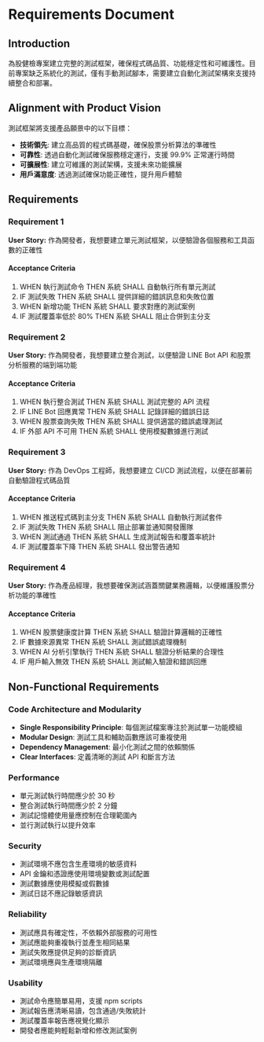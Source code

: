 # Requirements Document

## Introduction

為股健檢專案建立完整的測試框架，確保程式碼品質、功能穩定性和可維護性。目前專案缺乏系統化的測試，僅有手動測試腳本，需要建立自動化測試架構來支援持續整合和部署。

## Alignment with Product Vision

測試框架將支援產品願景中的以下目標：
- **技術領先**: 建立高品質的程式碼基礎，確保股票分析算法的準確性
- **可靠性**: 透過自動化測試確保服務穩定運行，支援 99.9% 正常運行時間
- **可擴展性**: 建立可維護的測試架構，支援未來功能擴展
- **用戶滿意度**: 透過測試確保功能正確性，提升用戶體驗

## Requirements

### Requirement 1

**User Story:** 作為開發者，我想要建立單元測試框架，以便驗證各個服務和工具函數的正確性

#### Acceptance Criteria

1. WHEN 執行測試命令 THEN 系統 SHALL 自動執行所有單元測試
2. IF 測試失敗 THEN 系統 SHALL 提供詳細的錯誤訊息和失敗位置
3. WHEN 新增功能 THEN 系統 SHALL 要求對應的測試案例
4. IF 測試覆蓋率低於 80% THEN 系統 SHALL 阻止合併到主分支

### Requirement 2

**User Story:** 作為開發者，我想要建立整合測試，以便驗證 LINE Bot API 和股票分析服務的端到端功能

#### Acceptance Criteria

1. WHEN 執行整合測試 THEN 系統 SHALL 測試完整的 API 流程
2. IF LINE Bot 回應異常 THEN 系統 SHALL 記錄詳細的錯誤日誌
3. WHEN 股票查詢失敗 THEN 系統 SHALL 提供適當的錯誤處理測試
4. IF 外部 API 不可用 THEN 系統 SHALL 使用模擬數據進行測試

### Requirement 3

**User Story:** 作為 DevOps 工程師，我想要建立 CI/CD 測試流程，以便在部署前自動驗證程式碼品質

#### Acceptance Criteria

1. WHEN 推送程式碼到主分支 THEN 系統 SHALL 自動執行測試套件
2. IF 測試失敗 THEN 系統 SHALL 阻止部署並通知開發團隊
3. WHEN 測試通過 THEN 系統 SHALL 生成測試報告和覆蓋率統計
4. IF 測試覆蓋率下降 THEN 系統 SHALL 發出警告通知

### Requirement 4

**User Story:** 作為產品經理，我想要確保測試涵蓋關鍵業務邏輯，以便維護股票分析功能的準確性

#### Acceptance Criteria

1. WHEN 股票健康度計算 THEN 系統 SHALL 驗證計算邏輯的正確性
2. IF 數據來源異常 THEN 系統 SHALL 測試錯誤處理機制
3. WHEN AI 分析引擎執行 THEN 系統 SHALL 驗證分析結果的合理性
4. IF 用戶輸入無效 THEN 系統 SHALL 測試輸入驗證和錯誤回應

## Non-Functional Requirements

### Code Architecture and Modularity
- **Single Responsibility Principle**: 每個測試檔案專注於測試單一功能模組
- **Modular Design**: 測試工具和輔助函數應該可重複使用
- **Dependency Management**: 最小化測試之間的依賴關係
- **Clear Interfaces**: 定義清晰的測試 API 和斷言方法

### Performance
- 單元測試執行時間應少於 30 秒
- 整合測試執行時間應少於 2 分鐘
- 測試記憶體使用量應控制在合理範圍內
- 並行測試執行以提升效率

### Security
- 測試環境不應包含生產環境的敏感資料
- API 金鑰和憑證應使用環境變數或測試配置
- 測試數據應使用模擬或假數據
- 測試日誌不應記錄敏感資訊

### Reliability
- 測試應具有確定性，不依賴外部服務的可用性
- 測試應能夠重複執行並產生相同結果
- 測試失敗應提供足夠的診斷資訊
- 測試環境應與生產環境隔離

### Usability
- 測試命令應簡單易用，支援 npm scripts
- 測試報告應清晰易讀，包含通過/失敗統計
- 測試覆蓋率報告應視覺化顯示
- 開發者應能夠輕鬆新增和修改測試案例